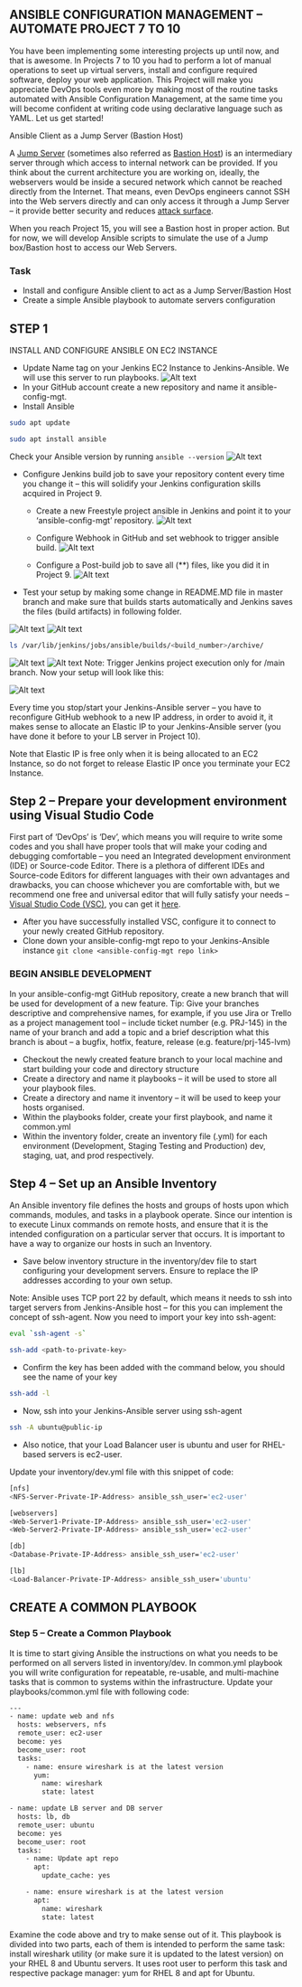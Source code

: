 ## ANSIBLE CONFIGURATION MANAGEMENT – AUTOMATE PROJECT 7 TO 10

You have been implementing some interesting projects up until now, and that is awesome.
In Projects 7 to 10 you had to perform a lot of manual operations to seet up virtual servers, install and configure required software, deploy your web application.
This Project will make you appreciate DevOps tools even more by making most of the routine tasks automated with Ansible Configuration Management, at the same time you will become confident at writing code using declarative language such as YAML.
Let us get started!


Ansible Client as a Jump Server (Bastion Host)

A [Jump Server](https://en.wikipedia.org/wiki/Jump_server) (sometimes also referred as [Bastion Host](https://en.wikipedia.org/wiki/Bastion_host)) is an intermediary server through which access to internal network can be provided. If you think about the current architecture you are working on, ideally, the webservers would be inside a secured network which cannot be reached directly from the Internet. That means, even DevOps engineers cannot SSH into the Web servers directly and can only access it through a Jump Server – it provide better security and reduces [attack surface](https://en.wikipedia.org/wiki/Attack_surface).



When you reach Project 15, you will see a Bastion host in proper action. But for now, we will develop Ansible scripts to simulate the use of a Jump box/Bastion host to access our Web Servers.

### Task
- Install and configure Ansible client to act as a Jump Server/Bastion Host
- Create a simple Ansible playbook to automate servers configuration


## STEP 1

INSTALL AND CONFIGURE ANSIBLE ON EC2 INSTANCE

- Update Name tag on your Jenkins EC2 Instance to Jenkins-Ansible. We will use this server to run playbooks.
![Alt text](Images/jenkins-ansible.png)
- In your GitHub account create a new repository and name it ansible-config-mgt.
- Install Ansible
```sh
sudo apt update
```

```sh
sudo apt install ansible
```

Check your Ansible version by running `ansible --version`
![Alt text](Images/jenkins-ansible.png)


- Configure Jenkins build job to save your repository content every time you change it – this will solidify your Jenkins configuration skills acquired in Project 9.
   - Create a new Freestyle project ansible in Jenkins and point it to your ‘ansible-config-mgt’ repository.
![Alt text](Images/jenkns%20build%201.png)

   - Configure Webhook in GitHub and set webhook to trigger ansible build.
![Alt text](Images/jenkns%20build%201.5.png)

   - Configure a Post-build job to save all (**) files, like you did it in Project 9.
![Alt text](Images/jenkns%20build%202.png)

- Test your setup by making some change in README.MD file in master branch and make sure that builds starts automatically and Jenkins saves the files (build artifacts) in following folder.


![Alt text](Images/tesr%201.png)
![Alt text](Images/tesr%202.png)

```sh
ls /var/lib/jenkins/jobs/ansible/builds/<build_number>/archive/
```
![Alt text](Images/ls%20command.png)
![Alt text](Images/ls%20jenkins%20artifact.png)
Note: Trigger Jenkins project execution only for /main  branch.
Now your setup will look like this:

![Alt text](Images/looks%20like%20now.png)




 Every time you stop/start your Jenkins-Ansible server – you have to reconfigure GitHub webhook to a new IP address, in order to avoid it, it makes sense to allocate an Elastic IP to your Jenkins-Ansible server (you have done it before to your LB server in Project 10).
 
 Note that Elastic IP is free only when it is being allocated to an EC2 Instance, so do not forget to release Elastic IP once you terminate your EC2 Instance.



## Step 2 – Prepare your development environment using Visual Studio Code
First part of ‘DevOps’ is ‘Dev’, which means you will require to write some codes and you shall have proper tools that will make your coding and debugging comfortable – you need an Integrated development environment (IDE) or Source-code Editor. There is a plethora of different IDEs and Source-code Editors for different languages with their own advantages and drawbacks, you can choose whichever you are comfortable with, but we recommend one free and universal editor that will fully satisfy your needs – [Visual Studio Code (VSC)](https://en.wikipedia.org/wiki/Visual_Studio_Code), you can get it [here](https://code.visualstudio.com/download).

- After you have successfully installed VSC, configure it to connect to your newly created GitHub repository.
- Clone down your ansible-config-mgt repo to your Jenkins-Ansible instance
`git clone <ansible-config-mgt repo link>`


### BEGIN ANSIBLE DEVELOPMENT

In your ansible-config-mgt GitHub repository, create a new branch that will be used for development of a new feature.
Tip: Give your branches descriptive and comprehensive names, for example, if you use Jira or Trello as a project management tool – include ticket number (e.g. PRJ-145) in the
 name of your branch and add a topic and a brief description what this branch is about – a bugfix, hotfix, feature, release (e.g. feature/prj-145-lvm)
- Checkout the newly created feature branch to your local machine and start building your code and directory structure
- Create a directory and name it playbooks – it will be used to store all your playbook files.
- Create a directory and name it inventory – it will be used to keep your hosts organised.
- Within the playbooks folder, create your first playbook, and name it common.yml
- Within the inventory folder, create an inventory file (.yml) for each environment (Development, Staging Testing and Production) dev, staging, uat, and prod respectively.

## Step 4 – Set up an Ansible Inventory

An Ansible inventory file defines the hosts and groups of hosts upon which commands, modules, and tasks in a playbook operate. Since our intention is to execute Linux commands on remote hosts, and ensure that it is the intended configuration on a particular server that occurs. It is important to have a way to organize our hosts in such an Inventory.

- Save below inventory structure in the inventory/dev file to start configuring your development servers. Ensure to replace the IP addresses according to your own setup.

Note: Ansible uses TCP port 22 by default, which means it needs to ssh into target servers from Jenkins-Ansible host – for this you can implement the concept of ssh-agent. Now you need to import your key into ssh-agent:
```sh
eval `ssh-agent -s`
```
```sh
ssh-add <path-to-private-key>
```

- Confirm the key has been added with the command below, you should see the name of your key
```sh
ssh-add -l
```

- Now, ssh into your Jenkins-Ansible server using ssh-agent
```sh
ssh -A ubuntu@public-ip
```



- Also notice, that your Load Balancer user is ubuntu and user for RHEL-based servers is ec2-user.


Update your inventory/dev.yml file with this snippet of code:

```sh
[nfs]
<NFS-Server-Private-IP-Address> ansible_ssh_user='ec2-user'

[webservers]
<Web-Server1-Private-IP-Address> ansible_ssh_user='ec2-user'
<Web-Server2-Private-IP-Address> ansible_ssh_user='ec2-user'

[db]
<Database-Private-IP-Address> ansible_ssh_user='ec2-user' 

[lb]
<Load-Balancer-Private-IP-Address> ansible_ssh_user='ubuntu'

```


## CREATE A COMMON PLAYBOOK
### Step 5 – Create a Common Playbook
It is time to start giving Ansible the instructions on what you needs to be performed on all servers listed in inventory/dev.
In common.yml playbook you will write configuration for repeatable, re-usable, and multi-machine tasks that is common to systems within the infrastructure.
Update your playbooks/common.yml file with following code:
```sh
---
- name: update web and nfs 
  hosts: webservers, nfs
  remote_user: ec2-user
  become: yes
  become_user: root
  tasks:
    - name: ensure wireshark is at the latest version
      yum:
        name: wireshark
        state: latest

- name: update LB server and DB server
  hosts: lb, db
  remote_user: ubuntu
  become: yes
  become_user: root
  tasks:
    - name: Update apt repo
      apt: 
        update_cache: yes

    - name: ensure wireshark is at the latest version
      apt:
        name: wireshark
        state: latest

```

Examine the code above and try to make sense out of it. This playbook is divided into two parts, each of them is intended to perform the same task: install wireshark utility (or make sure it is updated to the latest version) on your RHEL 8 and Ubuntu servers. It uses root user to perform this task and respective package manager: yum for RHEL 8 and apt for Ubuntu.

